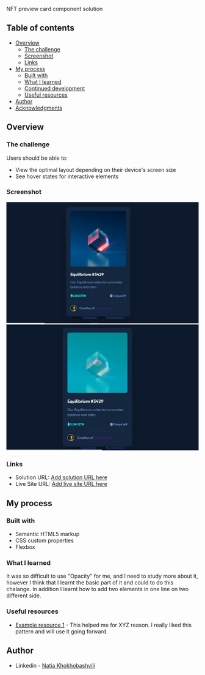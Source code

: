  NFT preview card component solution


## Table of contents

- [Overview](#overview)
  - [The challenge](#the-challenge)
  - [Screenshot](#screenshot)
  - [Links](#links)
- [My process](#my-process)
  - [Built with](#built-with)
  - [What I learned](#what-i-learned)
  - [Continued development](#continued-development)
  - [Useful resources](#useful-resources)
- [Author](#author)
- [Acknowledgments](#acknowledgments)


## Overview

### The challenge

Users should be able to:

- View the optimal layout depending on their device's screen size
- See hover states for interactive elements

### Screenshot

![](./screenshot1.JPG)
![](./screenshot2.JPG)




### Links

- Solution URL: [Add solution URL here](https://your-solution-url.com)
- Live Site URL: [Add live site URL here](https://your-live-site-url.com)

## My process

### Built with

- Semantic HTML5 markup
- CSS custom properties
- Flexbox


### What I learned

It was so difficult to use "Opacity" for me, and I need to study more about it, however I think that I learnt the basic part of it and could to do this chalange. In addition I learnt how to add two elements in one line on two different side. 


### Useful resources

- [Example resource 1](www.w3schools.com) - This helped me for XYZ reason. I really liked this pattern and will use it going forward.




## Author

- Linkedin - [Natia Khokhobashvili](https://www.linkedin.com/in/natia-khokhobashvili-4b960b1b2/)


